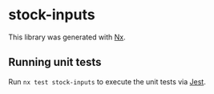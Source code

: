 # stock-inputs

This library was generated with [Nx](https://nx.dev).

## Running unit tests

Run `nx test stock-inputs` to execute the unit tests via [Jest](https://jestjs.io).
